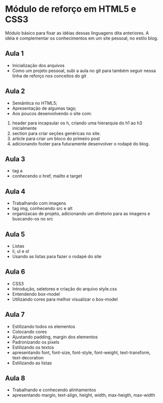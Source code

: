 # Módulo de reforço em HTML5 e CSS3

Módulo básico para fixar as idéias dessas linguagens dita anteriores.
A idéia é complementar os conhecimentos em um site pessoal, no estilo blog.

## Aula 1

- Inicialização dos arquivos
- Como um projeto pessoal, subi a aula no git para também seguir nessa linha de reforço nos conceitos do git

## Aula 2

- Semântica no HTML5;
- Apresentação de algumas tags;
- Aos poucos desenvolvendo o site com: 
1. header para incapsular os h, criando uma hierarquia do h1 ao h3 inicialmente
2. section para criar seções genéricas no site.
3. article para criar um bloco do primeiro post
4. adicionando footer para futuramente desenvolver o rodapé do blog.

## Aula 3

- tag a
- conhecendo o href, mailto e target

## Aula 4

- Trabalhando com imagens
- tag img, conhecendo src e alt
- organizacao de projeto, adicionando um diretorio para as imagens e buscando-os no src

## Aula 5

- Listas
- li, ul e ol
- Usando as listas para fazer o rodapé do site

## Aula 6

- CSS3
- Introdução, seletores e criação do arquivo style.css
- Entendendo box-model
- Utilizando cores para melhor visualizar o box-model

## Aula 7

- Estilizando todos os elementos
- Colocando cores
- Ajustando padding, margin dos elementos
- Padronizando os pixels
- Estilizando os textos
- apresentando font, font-size, font-style, font-weight, text-transform, text-decoration
- Estilizando as listas 

## Aula 8

- Trabalhando e conhecendo alinhamentos
- apresentando margin, text-align, height, width, max-heigth, max-width